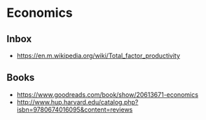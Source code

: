 # Economics

## Inbox

- https://en.m.wikipedia.org/wiki/Total_factor_productivity

## Books

- https://www.goodreads.com/book/show/20613671-economics
- http://www.hup.harvard.edu/catalog.php?isbn=9780674016095&content=reviews
